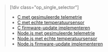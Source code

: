 > [!div class="op_single_selector"]
> * [C met gesimuleerde telemetrie](../articles/iot-suite/iot-suite-v1-raspberry-pi-kit-c-get-started-simulator.md)
> * [C met echte temperatuursensor](../articles/iot-suite/iot-suite-v1-raspberry-pi-kit-c-get-started-basic.md)
> * [C firmware-update implementeren](../articles/iot-suite/iot-suite-v1-raspberry-pi-kit-c-get-started-advanced.md)
> * [Node.js met gesimuleerde telemetrie](../articles/iot-suite/iot-suite-v1-raspberry-pi-kit-node-get-started-simulator.md)
> * [Node.js met echte temperatuursensor](../articles/iot-suite/iot-suite-v1-raspberry-pi-kit-node-get-started-basic.md)
> * [Node.js firmware-update implementeren](../articles/iot-suite/iot-suite-v1-raspberry-pi-kit-node-get-started-advanced.md)
